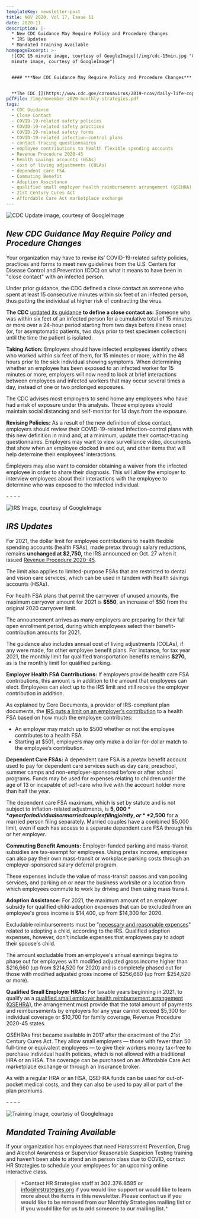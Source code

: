 ```yaml
---
templateKey: newsletter-post
title: NOV 2020, Vol 17, Issue 11
date: 2020-11
description: |-
  * New CDC Guidance May Require Policy and Procedure Changes
  * IRS Updates
  * Mandated Training Available
homepageExcerpt: >-
  ![CDC 15 minute image, courtesy of GoogleImage](/img/cdc-15min.jpg "CDC 15
  minute image, courtesy of GoogleImage")


  #### ***New CDC Guidance May Require Policy and Procedure Changes***


  **The CDC [](https://www.cdc.gov/coronavirus/2019-ncov/daily-life-coping/contact-tracing.html)updated its guidance** **to define a close contact as:** Someone who was within six feet of an infected person for a cumulative total of 15 minutes or more over a 24-hour period starting from two days before illness onset (or, for asymptomatic patients, two days prior to test specimen collection) until the time the patient is isolated. Your organization may have to revise its’ COVID-19-related safety policies, practices and forms to meet new guidelines.
pdfFile: /img/november-2020-monthly-strategies.pdf
tags:
  - CDC Guidance
  - Close Contact
  - COVID-19-related safety policies
  - COVID-19-related safety practices
  - COVID-19-related safety forms
  - COVID-19-related infection-control plans
  - contact-tracing questionnaires
  - employee contributions to health flexible spending accounts
  - Revenue Procedure 2020-45
  - health savings accounts (HSAs)
  - cost of living adjustments (COLAs)
  - dependent care FSA
  - Commuting Benefit
  - Adoption Assistance
  - qualified small employer health reimbursement arrangement (QSEHRA)
  - 21st Century Cures Act
  - Affordable Care Act marketplace exchange
---
```

![CDC Update image, courtesy of GoogleImage](/img/cdc-update.jpg "CDC Update image, courtesy of GoogleImage")

## ***New CDC Guidance May Require Policy and Procedure Changes***

Your organization may have to revise its’ COVID-19-related safety policies, practices and forms to meet new guidelines from the U.S. Centers for Disease Control and Prevention (CDC) on what it means to have been in "close contact" with an infected person.

Under prior guidance, the CDC defined a close contact as someone who spent at least 15 consecutive minutes within six feet of an infected person, thus putting the individual at higher risk of contracting the virus.

**The CDC** [updated its guidance](https://www.cdc.gov/coronavirus/2019-ncov/daily-life-coping/contact-tracing.html) **to define a close contact as:** Someone who was within six feet of an infected person for a cumulative total of 15 minutes or more over a 24-hour period starting from two days before illness onset (or, for asymptomatic patients, two days prior to test specimen collection) until the time the patient is isolated.

**Taking Action:** Employers should have infected employees identify others who worked within six feet of them, for 15 minutes or more, within the 48 hours prior to the sick individual showing symptoms. When determining whether an employee has been exposed to an infected worker for 15 minutes or more, employers will now need to look at brief interactions between employees and infected workers that may occur several times a day, instead of one or two prolonged exposures.

The CDC advises most employers to send home any employees who have had a risk of exposure under this analysis. Those employees should maintain social distancing and self-monitor for 14 days from the exposure.

**Revising Policies:** As a result of the new definition of close contact, employers should review their COVID-19-related infection-control plans with this new definition in mind and, at a minimum, update their contact-tracing questionnaires. Employers may want to view surveillance video, documents that show when an employee clocked in and out, and other items that will help determine their employees' interactions.

Employers may also want to consider obtaining a waiver from the infected employee in order to share their diagnosis. This will allow the employer to interview employees about their interactions with the employee to determine who was exposed to the infected individual.

\- - - -

![IRS Image, courtesy of GoogleImage](/img/irs.jpg "IRS Image, courtesy of GoogleImage")

## ***IRS Updates***

For 2021, the dollar limit for employee contributions to health flexible spending accounts (health FSAs), made pretax through salary reductions, remains **unchanged at $2,750,** the IRS announced on Oct. 27 when it issued [Revenue Procedure 2020-45](https://www.irs.gov/pub/irs-drop/rp-20-45.pdf).

The limit also applies to limited-purpose FSAs that are restricted to dental and vision care services, which can be used in tandem with health savings accounts (HSAs).

For health FSA plans that permit the carryover of unused amounts, the maximum carryover amount for 2021 is **$550**, an increase of $50 from the original 2020 carryover limit.

The announcement arrives as many employers are preparing for their fall open enrollment period, during which employees select their benefit-contribution amounts for 2021.

The guidance also includes annual cost of living adjustments (COLAs), if any were made, for other employee benefit plans. For instance, for tax year 2021, the monthly limit for qualified transportation benefits remains **$270,** as is the monthly limit for qualified parking.

**Employer Health FSA Contributions:** If employers provide health care FSA contributions, this amount is in addition to the amount that employees can elect. Employees can elect up to the IRS limit and still receive the employer contribution in addition.

As explained by Core Documents, a provider of IRS-compliant plan documents, the [IRS puts a limit on an employer’s contribution](https://www.coredocuments.com/health-fsa-contribution-best-choice-for-most-employers/) to a health FSA based on how much the employee contributes:

* An employer may match up to $500 whether or not the employee contributes to a health FSA.
* Starting at $501, employers may only make a dollar-for-dollar match to the employee’s contribution.

**Dependent Care FSAs:** A dependent care FSA is a pretax benefit account used to pay for dependent care services such as day care, preschool, summer camps and non-employer-sponsored before or after school programs. Funds may be used for expenses relating to children under the age of 13 or incapable of self-care who live with the account holder more than half the year.

The dependent care FSA maximum, which is set by statute and is not subject to inflation-related adjustments, is **$5,000** a year for individuals or married couples filing jointly, or **$2,500** for a married person filing separately. Married couples have a combined $5,000 limit, even if each has access to a separate dependent care FSA through his or her employer.

[](<>)**Commuting Benefit Amounts:** Employer-funded parking and mass-transit subsidies are tax-exempt for employees. Using pretax income, employees can also pay their own mass-transit or workplace parking costs through an employer-sponsored salary deferral program.

These expenses include the value of mass-transit passes and van pooling services, and parking on or near the business worksite or a location from which employees commute to work by driving and then using mass transit.

[](<>)**Adoption Assistance:** For 2021, the maximum amount of an employer subsidy for qualified child-adoption expenses that can be excluded from an employee's gross income is $14,400, up from $14,300 for 2020.

Excludable reimbursements must be "[necessary and reasonable expenses](https://www.irs.gov/taxtopics/tc607)" related to adopting a child, according to the IRS. Qualified adoption expenses, however, don't include expenses that employees pay to adopt their spouse's child.

The amount excludable from an employee's annual earnings begins to phase out for employees with modified adjusted gross income higher than $216,660 (up from $214,520 for 2020) and is completely phased out for those with modified adjusted gross income of $256,660 (up from $254,520 or more).

**Qualified Small Employer HRAs:** For taxable years beginning in 2021, to qualify as a [qualified small employer health reimbursement arrangement (QSEHRA)](https://www.shrm.org/ResourcesAndTools/hr-topics/benefits/pages/qsehras-help-small-employers-solve-the-health-coverage-puzzle.aspx), the arrangement must provide that the total amount of payments and reimbursements by employers for any year cannot exceed $5,300 for individual coverage or $10,700 for family coverage, Revenue Procedure 2020-45 states.

QSEHRAs first became available in 2017 after the enactment of the 21st Century Cures Act. They allow small employers — those with fewer than 50 full-time or equivalent employees — to give their workers money tax-free to purchase individual health policies, which is not allowed with a traditional HRA or an HSA. The coverage can be purchased on an Affordable Care Act marketplace exchange or through an insurance broker.

As with a regular HRA or an HSA, QSEHRA funds can be used for out-of-pocket medical costs, and they can also be used to pay all or part of the plan premiums.

\- - - -

![Training Image, courtesy of GoogleImage](/img/training2.jpg "Training Image, courtesy of GoogleImage")

## ***Mandated Training Available***

If your organization has employees that need Harassment Prevention, Drug and Alcohol Awareness or Supervisor Reasonable Suspicion Testing training and haven’t been able to attend an in person class due to COVID, contact HR Strategies to schedule your employees for an upcoming online interactive class.

> **\*Contact HR Strategies staff at 302.376.8595 or** [info@hrstrategies.org](mailto:info@hrstrategies.org) **if you would like support or would like to learn more about the items in this newsletter. Please contact us if you would like to be removed from our Monthly Strategies mailing list or if you would like for us to add someone to our mailing list.***